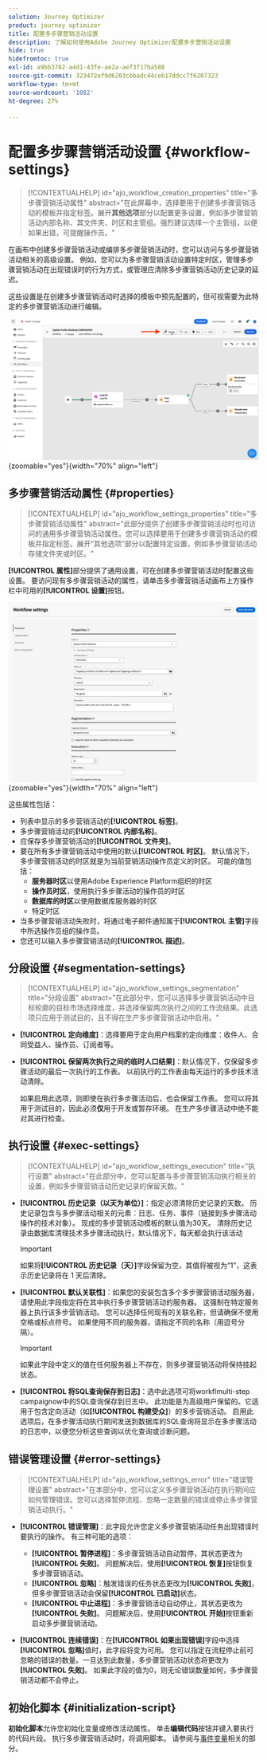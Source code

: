 ```yaml
---
solution: Journey Optimizer
product: journey optimizer
title: 配置多步骤营销活动设置
description: 了解如何使用Adobe Journey Optimizer配置多步营销活动设置
hide: true
hidefromtoc: true
exl-id: a9bb3782-a4d1-43fe-ae2a-aef3f17ba588
source-git-commit: 323472ef9d6203cbbadc44ceb17ddcc7f6207323
workflow-type: tm+mt
source-wordcount: '1082'
ht-degree: 27%

---
```


# 配置多步骤营销活动设置 {#workflow-settings}

>[!CONTEXTUALHELP]
>id="ajo_workflow_creation_properties"
>title="多步骤营销活动属性"
>abstract="在此屏幕中，选择要用于创建多步骤营销活动的模板并指定标签。展开&#x200B;**其他选项**&#x200B;部分以配置更多设置，例如多步骤营销活动内部名称、其文件夹、时区和主管组。强烈建议选择一个主管组，以便如果出错，可提醒操作员。"

在画布中创建多步骤营销活动或编排多步骤营销活动时，您可以访问与多步骤营销活动相关的高级设置。 例如，您可以为多步骤营销活动设置特定时区，管理多步骤营销活动在出现错误时的行为方式，或管理应清除多步骤营销活动历史记录的延迟。

这些设置是在创建多步骤营销活动时选择的模板中预先配置的，但可视需要为此特定的多步骤营销活动进行编辑。

![](assets/workflow-settings-button.png){zoomable="yes"}{width="70%" align="left"}

## 多步骤营销活动属性 {#properties}

>[!CONTEXTUALHELP]
>id="ajo_workflow_settings_properties"
>title="多步骤营销活动属性"
>abstract="此部分提供了创建多步骤营销活动时也可访问的通用多步骤营销活动属性。您可以选择要用于创建多步骤营销活动的模板并指定标签。展开“其他选项”部分以配置特定设置，例如多步骤营销活动存储文件夹或时区。"

**[!UICONTROL 属性]**&#x200B;部分提供了通用设置，可在创建多步骤营销活动时配置这些设置。 要访问现有多步骤营销活动的属性，请单击多步骤营销活动画布上方操作栏中可用的&#x200B;**[!UICONTROL 设置]**&#x200B;按钮。


![](assets/workflow-settings.png){zoomable="yes"}{width="70%" align="left"}


这些属性包括：

* 列表中显示的多步营销活动的&#x200B;**[!UICONTROL 标签]**。
* 多步骤营销活动的&#x200B;**[!UICONTROL 内部名称]**。
* 应保存多步骤营销活动的&#x200B;**[!UICONTROL 文件夹]**。
* 要在所有多步骤营销活动中使用的默认&#x200B;**[!UICONTROL 时区]**。 默认情况下，多步骤营销活动的时区就是为当前营销活动操作员定义的时区。
可能的值包括：
   * **服务器时区**&#x200B;以使用Adobe Experience Platform组织的时区
   * **操作员时区**，使用执行多步骤活动的操作员的时区
   * **数据库的时区**&#x200B;以使用数据库服务器的时区
   * 特定时区
* 当多步骤营销活动失败时，将通过电子邮件通知属于&#x200B;**[!UICONTROL 主管]**&#x200B;字段中所选操作员组的操作员。
* 您还可以输入多步骤营销活动的&#x200B;**[!UICONTROL 描述]**。

## 分段设置  {#segmentation-settings}

>[!CONTEXTUALHELP]
>id="ajo_workflow_settings_segmentation"
>title="分段设置"
>abstract="在此部分中，您可以选择多步骤营销活动中目标轮廓的目标市场选择维度，并选择保留两次执行之间的工作流结果。此选项只应用于测试目的，且不得在生产多步骤营销活动中启用。"

* **[!UICONTROL 定向维度]**：选择要用于定向用户档案的定向维度：收件人、合同受益人、操作员、订阅者等。

* **[!UICONTROL 保留两次执行之间的临时人口结果]**：默认情况下，仅保留多步骤活动的最后一次执行的工作表。 以前执行的工作表由每天运行的多步技术活动清除。

  如果启用此选项，则即使在执行多步骤活动后，也会保留工作表。 您可以将其用于测试目的，因此必须&#x200B;**仅**&#x200B;用于开发或暂存环境。 在生产多步骤活动中绝不能对其进行检查。

## 执行设置  {#exec-settings}

>[!CONTEXTUALHELP]
>id="ajo_workflow_settings_execution"
>title="执行设置"
>abstract="在此部分中，您可以配置与多步骤营销活动执行相关的设置，例如多步骤营销活动历史记录的保留天数。"

* **[!UICONTROL 历史记录（以天为单位）]**：指定必须清除历史记录的天数。 历史记录包含与多步骤活动相关的元素：日志、任务、事件（链接到多步骤活动操作的技术对象）。 现成的多步营销活动模板的默认值为30天。 清除历史记录由数据库清理技术多步骤活动执行，默认情况下，每天都会执行该活动

  >[!IMPORTANT]
  >
  >如果将&#x200B;**[!UICONTROL 历史记录（天）]**&#x200B;字段保留为空，其值将被视为“1”，这表示历史记录将在 1 天后清除。

* **[!UICONTROL 默认关联性]**：如果您的安装包含多个多步骤营销活动服务器，请使用此字段指定将在其中执行多步骤营销活动的服务器。 这强制在特定服务器上执行该多步营销活动。 您可以选择任何现有的关联名称，但请确保不使用空格或标点符号。 如果使用不同的服务器，请指定不同的名称（用逗号分隔）。

  >[!IMPORTANT]
  >
  >如果此字段中定义的值在任何服务器上不存在，则多步骤营销活动将保持挂起状态。


* **[!UICONTROL 将SQL查询保存到日志]**：选中此选项可将workflmulti-step campaignow中的SQL查询保存到日志中。 此功能是为高级用户保留的。它适用于包含定向活动（如&#x200B;**[!UICONTROL 构建受众]**）的多步营销活动。 启用此选项后，在多步骤活动执行期间发送到数据库的SQL查询将显示在多步骤活动的日志中，以便您分析这些查询以优化查询或诊断问题。

## 错误管理设置  {#error-settings}

>[!CONTEXTUALHELP]
>id="ajo_workflow_settings_error"
>title="错误管理设置"
>abstract="在本部分中，您可以定义多步骤营销活动在执行期间应如何管理错误。您可以选择暂停流程、忽略一定数量的错误或停止多步骤营销活动执行。"

* **[!UICONTROL 错误管理]**：此字段允许您定义多步骤营销活动任务出现错误时要执行的操作。 有三种可能的选项：

   * **[!UICONTROL 暂停进程]**：多步骤营销活动自动暂停，其状态更改为&#x200B;**[!UICONTROL 失败]**。 问题解决后，使用&#x200B;**[!UICONTROL 恢复]**&#x200B;按钮恢复多步骤营销活动。
   * **[!UICONTROL 忽略]**：触发错误的任务状态更改为&#x200B;**[!UICONTROL 失败]**，但多步骤营销活动会保留&#x200B;**[!UICONTROL 已启动]**&#x200B;状态。<!-- TO ADD ONCE SCHEUDLER IS AVAILABLE This configuration is relevant for recurring tasks: if the branch includes a scheduler, it will start normally next time the workflow is executed.-->
   * **[!UICONTROL 中止进程]**：多步骤营销活动自动停止，其状态更改为&#x200B;**[!UICONTROL 失败]**。 问题解决后，使用&#x200B;**[!UICONTROL 开始]**&#x200B;按钮重新启动多步骤营销活动。

* **[!UICONTROL 连续错误]**：在&#x200B;**[!UICONTROL 如果出现错误]**&#x200B;字段中选择&#x200B;**[!UICONTROL 忽略]**&#x200B;值时，此字段将变为可用。 您可以指定在流程停止前可忽略的错误的数量。一旦达到此数量，多步骤营销活动状态将更改为&#x200B;**[!UICONTROL 失败]**。 如果此字段的值为0，则无论错误数量如何，多步骤营销活动都不会停止。

## 初始化脚本 {#initialization-script}

**初始化脚本**&#x200B;允许您初始化变量或修改活动属性。 单击&#x200B;**编辑代码**&#x200B;按钮并键入要执行的代码片段。 执行多步骤营销活动时，将调用脚本。 请参阅与[事件变量](event-variables.md)相关的部分。

